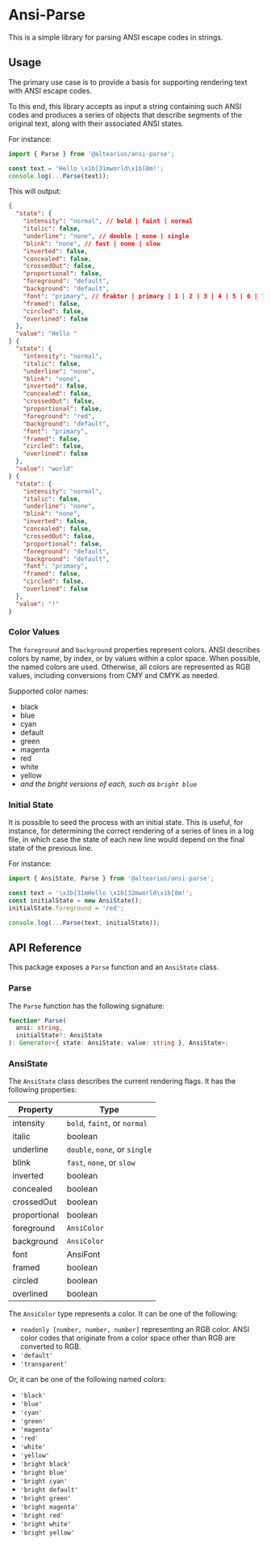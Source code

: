# Ansi-Parse

This is a simple library for parsing ANSI escape codes in strings.

## Usage

The primary use case is to provide a basis for supporting rendering text
with ANSI escape codes.

To this end, this library accepts as input a string containing such ANSI codes
and produces a series of objects that describe segments of the original text,
along with their associated ANSI states.

For instance:

```javascript
import { Parse } from '@altearius/ansi-parse';

const text = 'Hello \x1b[31mworld\x1b[0m!';
console.log(...Parse(text));
```

This will output:

```json
{
  "state": {
    "intensity": "normal", // bold | faint | normal
    "italic": false,
    "underline": "none", // double | none | single
    "blink": "none", // fast | none | slow
    "inverted": false,
    "concealed": false,
    "crossedOut": false,
    "proportional": false,
    "foreground": "default",
    "background": "default",
    "font": "primary", // fraktur | primary | 1 | 2 | 3 | 4 | 5 | 6 | 7 | 8 | 9
    "framed": false,
    "circled": false,
    "overlined": false
  },
  "value": "Hello "
} {
  "state": {
    "intensity": "normal",
    "italic": false,
    "underline": "none",
    "blink": "none",
    "inverted": false,
    "concealed": false,
    "crossedOut": false,
    "proportional": false,
    "foreground": "red",
    "background": "default",
    "font": "primary",
    "framed": false,
    "circled": false,
    "overlined": false
  },
  "value": "world"
} {
  "state": {
    "intensity": "normal",
    "italic": false,
    "underline": "none",
    "blink": "none",
    "inverted": false,
    "concealed": false,
    "crossedOut": false,
    "proportional": false,
    "foreground": "default",
    "background": "default",
    "font": "primary",
    "framed": false,
    "circled": false,
    "overlined": false
  },
  "value": "!"
}
```

### Color Values

The `foreground` and `background` properties represent colors. ANSI describes
colors by name, by index, or by values within a color space. When possible,
the named colors are used. Otherwise, all colors are represented as RGB values,
including conversions from CMY and CMYK as needed.

Supported color names:

- black
- blue
- cyan
- default
- green
- magenta
- red
- white
- yellow
- _and the *bright* versions of each, such as `bright blue`_

### Initial State

It is possible to seed the process with an initial state. This is useful, for
instance, for determining the correct rendering of a series of lines in a log
file, in which case the state of each new line would depend on the final state
of the previous line.

For instance:

```javascript
import { AnsiState, Parse } from '@altearius/ansi-parse';

const text = '\x1b[31mHello \x1b[32mworld\x1b[0m!';
const initialState = new AnsiState();
initialState.foreground = 'red';

console.log(...Parse(text, initialState));
```

## API Reference

This package exposes a `Parse` function and an `AnsiState` class.

### Parse

The `Parse` function has the following signature:

```typescript
function* Parse(
  ansi: string,
  initialState?: AnsiState
): Generator<{ state: AnsiState; value: string }, AnsiState>;
```

### AnsiState

The `AnsiState` class describes the current rendering flags. It has the
following properties:

| Property     | Type                          |
| ------------ | ----------------------------- |
| intensity    | `bold`, `faint`, or `normal`  |
| italic       | boolean                       |
| underline    | `double`, `none`, or `single` |
| blink        | `fast`, `none`, or `slow`     |
| inverted     | boolean                       |
| concealed    | boolean                       |
| crossedOut   | boolean                       |
| proportional | boolean                       |
| foreground   | `AnsiColor`                   |
| background   | `AnsiColor`                   |
| font         | AnsiFont                      |
| framed       | boolean                       |
| circled      | boolean                       |
| overlined    | boolean                       |

The `AnsiColor` type represents a color. It can be one of the following:

- `readonly [number, number, number]` representing an RGB color. ANSI color
  codes that originate from a color space other than RGB are converted to RGB.
- `'default'`
- `'transparent'`

Or, it can be one of the following named colors:

- `'black'`
- `'blue'`
- `'cyan'`
- `'green'`
- `'magenta'`
- `'red'`
- `'white'`
- `'yellow'`
- `'bright black'`
- `'bright blue'`
- `'bright cyan'`
- `'bright default'`
- `'bright green'`
- `'bright magenta'`
- `'bright red'`
- `'bright white'`
- `'bright yellow'`
